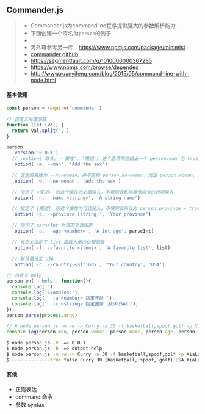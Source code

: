 ## Commander.js

> * Commander.js为commandline程序提供强大的参数解析能力.
> * 下面创建一个库名为`person`的例子
> * 
> * 另外可参考另一库：https://www.npmjs.com/package/minimist
> * [commander github](https://github.com/tj/commander.js)
> * https://segmentfault.com/q/1010000000367285
> * https://www.npmjs.com/browse/depended
> * http://www.ruanyifeng.com/blog/2015/05/command-line-with-node.html

#### 基本使用

```js
const person = require('commander')

// 自定义处理函数
function list (val) {
  return val.split(',')
}

person
  .version('0.0.1')
  // .option('命令, --属性', '描述') 这个选项将会输出一个 person.man 为 true/false，当指定了 -m ，则 person.man = true
  .option('-m, --man', 'Add the sex')

  // 这里的属性为 --no-woman，并不是指 person.no-woman，而是 person.woman，当指定了 -w，则 person.woman = false
  .option('-w, --no-woman', 'Add the sex')

  // 指定了 <描述>，则这个属性为必填输入，不填则会影响其他命令的选项输入
  .option('-n, --name <string>', 'A string name')

  // 指定了 [描述]，则这个属性为可选输入，不填则会默认为 person.province = true
  .option('-p, --province [string]', 'Your province')

  // 指定了 parseInt 为值的处理函数
  .option('-a, --age <number>', 'A int age', parseInt)

  // 自定义指定了 list 函数为值的处理函数
  .option('-f, --favorite <items>', 'A favorite list', list)

  // 默认值设定 USA
  .option('-c, --country <string>', 'Your country', 'USA')

// 自定义 help
person.on('--help', function(){
  console.log('')
  console.log('Examples:');
  console.log('  -a <number> 指定年龄 ');
  console.log('  -c <string> 指定国家（默认USA）');
});
person.parse(process.argv)

// # node person.js -m -w -n Curry -a 30 -f basketball,spoof,golf -p XiaLuoTe
console.log(person.man, person.woman, person.name, person.age, person.favorite, person.country, person.province, person.argv)
```

```bash
$ node person.js -V  => 0.0.1
$ node person.js -h  => output help
$ node person.js -m -w -n Curry -a 30 -f basketball,spoof,golf -p XiaLuoTe
$ --------------true false Curry 30 [basketball, spoof, golf] USA XiaLuoTe
```

#### 其他

* 正则表达
* command 命令
* 参数 syntax
